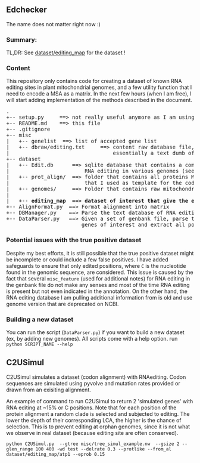 ## Edchecker
The name does not matter right now :)

### Summary:

TL,DR: See [dataset/editing_map](dataset/editing_map) for the dataset !

### Content

This repository only contains code for creating a dataset of known RNA editing sites in plant mitochondrial genomes, and a few utility function that I need to encode a MSA as a matrix.
In the next few hours (when I am free), I will start adding implementation of the methods described in the document. 
<pre>
.
+-- setup.py     ==> not really useful anymore as I am using click 
+-- README.md    ==> this file
+-- .gitignore 
+-- misc
|   +-- genelist  ==> list of accepted gene list 
|   +-- dbraw/editing.txt     ==> content raw database file, 
|                                 essentially a text dumb of the dead REDidb database
+-- dataset
|   +-- Edit.db      ==> sqlite database that contains a comprehensible list of 
|                        RNA editing in various genomes (see details below)
|   +-- prot_align/  ==> folder that contains all proteins MSA (obtained with mafft) 
|                        that I used as template for the codon-by-codon alignment
|   +-- genomes/     ==> Folder that contains raw mitochondrial genomes in genbank format
|
|   +-- <b>editing_map  ==> dataset of interest that give the edited positions in the alignment</b>
+-- AlignFormat.py  ==> Format alignment into matrix
+-- DBManager.py    ==> Parse the text database of RNA editing and save it into an sqlite database
+-- DataParser.py   ==> Given a set of genbank file, parse the file using only 
                        genes of interest and extract all potentially edited site, then save them
</pre>

### Potential issues with the true positive dataset

Despite my best efforts, it is still possible that the true positive dataset might be incomplete or could include a few false positives. I have added safeguards to ensure that only edited positions, where `C` is the nucleotide found in the genomic sequence, are considered.
This issue is caused by the fact that several `misc_feature` (used for additional notes) for RNA editing in the genbank file do not make any senses and most of the time RNA editing is present but not even indicated in the annotation. On the other hand, the RNA editing database I am pulling additional information from is old and use genome version that are deprecated on NCBI.

### Building a new dataset

You can run the script (```DataParser.py```) if you want to build a new dataset (ex, by adding new genomes). All scripts come with a help option.
run ```python SCRIPT_NAME --help```

## C2USimul

C2USimul simulates a dataset (codon alignment) with RNAediting. Codon sequences are simulated using pyvolve and mutation rates provided or drawn from an exisiting alignment. 

An example of command to run C2USimul to return 2 'simulated genes' with RNA editing at ~15% or C positions. Note that for each position of the protein alignment a random clade is selected and subjected to editing. The lower the depth of their corresponding LCA, the higher is the chance of selection. This is to prevent editing at orphan genomes, since it is not what we observe in real dataset (because editing site are often conserved).
```
python C2USimul.py  --gtree misc/tree_simul_example.nw  --gsize 2 --glen_range 100 400 -wd test --delrate 0.3 --protlike --from_al dataset/editing_map/atp1 --eprob 0.15
```
